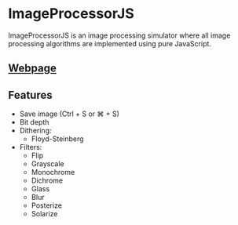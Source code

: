 # ImageProcessorJS

ImageProcessorJS is an image processing simulator where all image processing algorithms are implemented using pure JavaScript.

## [Webpage](https://biarmic.github.io/image-processor-js/)

## Features
* Save image (Ctrl + S or &#8984; + S)
* Bit depth
* Dithering:
    * Floyd-Steinberg
* Filters:
    * Flip
    * Grayscale
    * Monochrome
    * Dichrome
    * Glass
    * Blur
    * Posterize
    * Solarize